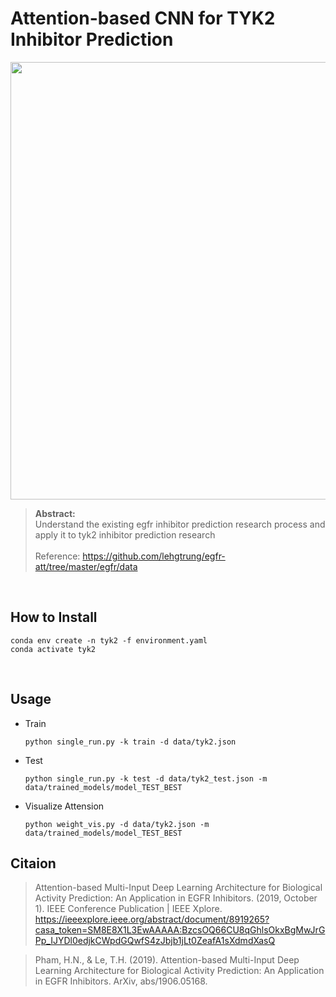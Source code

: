 # Attention-based CNN for TYK2 Inhibitor Prediction
<img src="https://i.ibb.co/jg5kzd5/egfr-architecture-new.jpg" width="700">

> **Abstract:**  
> Understand the existing egfr inhibitor prediction research process and apply it to tyk2 inhibitor prediction research <Br>  
> Reference: https://github.com/lehgtrung/egfr-att/tree/master/egfr/data
<Br>  
        
## How to Install
    
    conda env create -n tyk2 -f environment.yaml
    conda activate tyk2
<Br>  
    
## Usage
    
+ Train
    ```
    python single_run.py -k train -d data/tyk2.json
    ```
+ Test
    ```    
    python single_run.py -k test -d data/tyk2_test.json -m data/trained_models/model_TEST_BEST
    ```
+ Visualize Attension
    ```
    python weight_vis.py -d data/tyk2.json -m data/trained_models/model_TEST_BEST
    ```
## Citaion

 > Attention-based Multi-Input Deep Learning Architecture for Biological Activity Prediction: An Application in EGFR Inhibitors. (2019, October 1). IEEE Conference Publication | IEEE Xplore. https://ieeexplore.ieee.org/abstract/document/8919265?casa_token=SM8E8X1L3EwAAAAA:BzcsOQ66CU8qGhlsOkxBgMwJrGPp_IJYDl0edjkCWpdGQwfS4zJbjb1jLt0ZeafA1sXdmdXasQ  
    
 > Pham, H.N., & Le, T.H. (2019). Attention-based Multi-Input Deep Learning Architecture for Biological Activity Prediction: An Application in EGFR Inhibitors. ArXiv, abs/1906.05168.
    
    
